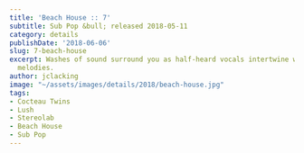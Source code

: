 ```yaml
---
title: 'Beach House :: 7'
subtitle: Sub Pop &bull; released 2018-05-11
category: details
publishDate: '2018-06-06'
slug: 7-beach-house
excerpt: Washes of sound surround you as half-heard vocals intertwine with half-remembered
  melodies.
author: jclacking
image: "~/assets/images/details/2018/beach-house.jpg"
tags:
- Cocteau Twins
- Lush
- Stereolab
- Beach House
- Sub Pop
---
```


